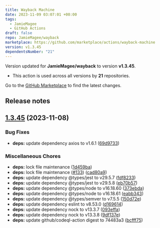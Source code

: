```yaml
---
title: Wayback Machine
date: 2023-11-09 03:07:01 +00:00
tags:
  - JamieMagee
  - GitHub Actions
draft: false
repo: JamieMagee/wayback
marketplace: https://github.com/marketplace/actions/wayback-machine
version: v1.3.45
dependentsNumber: "21"
---
```



Version updated for **JamieMagee/wayback** to version **v1.3.45**.
- This action is used across all versions by **21** repositories.

Go to the [GitHub Marketplace](https://github.com/marketplace/actions/wayback-machine) to find the latest changes.

## Release notes

## [1.3.45](https://github.com/JamieMagee/wayback/compare/v1.3.44...v1.3.45) (2023-11-08)


### Bug Fixes

* **deps:** update dependency axios to v1.6.1 ([69d9733](https://github.com/JamieMagee/wayback/commit/69d97330fe6def59729861fdcc664bc7515d8081))


### Miscellaneous Chores

* **deps:** lock file maintenance ([1d459ba](https://github.com/JamieMagee/wayback/commit/1d459bab6da8efd9a8e1a5e630d76a98890202e6))
* **deps:** lock file maintenance ([#133](https://github.com/JamieMagee/wayback/issues/133)) ([cad80a9](https://github.com/JamieMagee/wayback/commit/cad80a9b39969e2a97ffdf9375cf8e13de2f81fa))
* **deps:** update dependency @types/jest to v29.5.7 ([fdf8233](https://github.com/JamieMagee/wayback/commit/fdf8233e75d1b95519afbb63001365800a7b96d1))
* **deps:** update dependency @types/jest to v29.5.8 ([eb70b57](https://github.com/JamieMagee/wayback/commit/eb70b57ab4bfc30d46c2af85f6c0a70d85cbcc3b))
* **deps:** update dependency @types/node to v16.18.60 ([373ebda](https://github.com/JamieMagee/wayback/commit/373ebda79cb940b66b7aba4c456cc1acd19a48b1))
* **deps:** update dependency @types/node to v16.18.61 ([eabb343](https://github.com/JamieMagee/wayback/commit/eabb343fb7ce73d358ce3391224ea9bebc15bcd2))
* **deps:** update dependency @types/semver to v7.5.5 ([150d72e](https://github.com/JamieMagee/wayback/commit/150d72ecdf3fb99f98986bca068c2a9ca1f0139e))
* **deps:** update dependency eslint to v8.53.0 ([d169614](https://github.com/JamieMagee/wayback/commit/d16961409a9176d4827d5fcb7bf6b3c6066af9ba))
* **deps:** update dependency nock to v13.3.7 ([093effa](https://github.com/JamieMagee/wayback/commit/093effa9d1094342d8c2ce17bcd9bd223e619d6f))
* **deps:** update dependency nock to v13.3.8 ([9df137e](https://github.com/JamieMagee/wayback/commit/9df137ebe945f2b075fe3b3096caf48123b5dd6b))
* **deps:** update github/codeql-action digest to 74483a3 ([bcfff75](https://github.com/JamieMagee/wayback/commit/bcfff75382ea1646b36f30646f6ebabb5e063d47))



